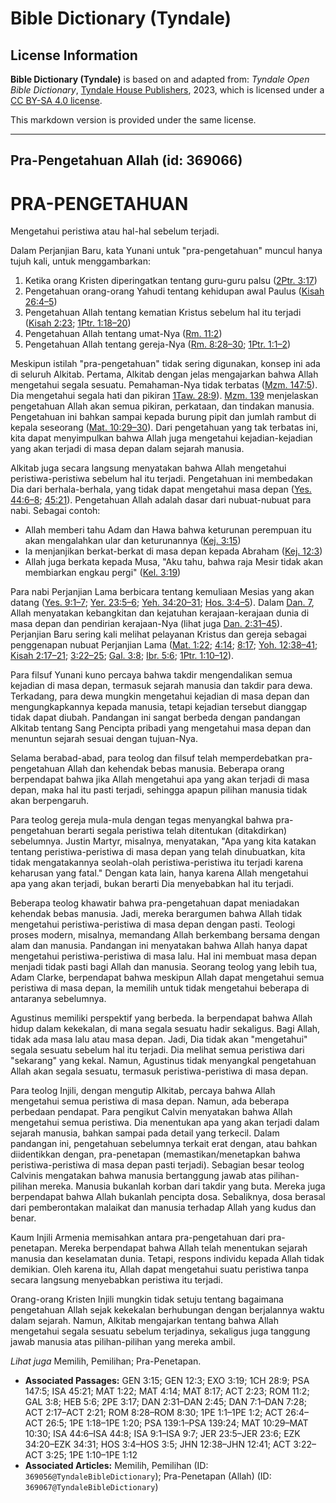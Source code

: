 # Bible Dictionary (Tyndale)

## License Information

**Bible Dictionary (Tyndale)** is based on and adapted from: _Tyndale Open Bible Dictionary_, [Tyndale House Publishers](https://tyndaleopenresources.com/), 2023, which is licensed under a [CC BY-SA 4.0 license](https://creativecommons.org/licenses/by-sa/4.0/legalcode.en).

This markdown version is provided under the same license.



--------------------------------

## Pra-Pengetahuan Allah (id: 369066)

PRA\-PENGETAHUAN
================

Mengetahui peristiwa atau hal\-hal sebelum terjadi.

Dalam Perjanjian Baru, kata Yunani untuk "pra\-pengetahuan" muncul hanya tujuh kali, untuk menggambarkan:

1. Ketika orang Kristen diperingatkan tentang guru\-guru palsu ([2Ptr. 3:17](https://ref.ly/2Pet3:17))
2. Pengetahuan orang\-orang Yahudi tentang kehidupan awal Paulus ([Kisah 26:4–5](https://ref.ly/Acts26:4-Acts26:5))
3. Pengetahuan Allah tentang kematian Kristus sebelum hal itu terjadi ([Kisah 2:23](https://ref.ly/Acts2:23); [1Ptr. 1:18–20](https://ref.ly/1Pet1:18-1Pet1:20))
4. Pengetahuan Allah tentang umat\-Nya ([Rm. 11:2](https://ref.ly/Rom11:2))
5. Pengetahuan Allah tentang gereja\-Nya ([Rm. 8:28–30](https://ref.ly/Rom8:28-Rom8:30); [1Ptr. 1:1–2](https://ref.ly/1Pet1:1-1Pet1:2))

Meskipun istilah "pra\-pengetahuan" tidak sering digunakan, konsep ini ada di seluruh Alkitab. Pertama, Alkitab dengan jelas mengajarkan bahwa Allah mengetahui segala sesuatu. Pemahaman\-Nya tidak terbatas ([Mzm. 147:5](https://ref.ly/Ps147:5)). Dia mengetahui segala hati dan pikiran [1Taw. 28:9](https://ref.ly/1Chr28:9)). [Mzm. 139](https://ref.ly/Ps139:1-Ps139:24) menjelaskan pengetahuan Allah akan semua pikiran, perkataan, dan tindakan manusia. Pengetahuan ini bahkan sampai kepada burung pipit dan jumlah rambut di kepala seseorang ([Mat. 10:29–30](https://ref.ly/Matt10:29-Matt10:30)). Dari pengetahuan yang tak terbatas ini, kita dapat menyimpulkan bahwa Allah juga mengetahui kejadian\-kejadian yang akan terjadi di masa depan dalam sejarah manusia.

Alkitab juga secara langsung menyatakan bahwa Allah mengetahui peristiwa\-peristiwa sebelum hal itu terjadi. Pengetahuan ini membedakan Dia dari berhala\-berhala, yang tidak dapat mengetahui masa depan ([Yes. 44:6–8](https://ref.ly/Isa44:6-Isa44:8); [45:21](https://ref.ly/Isa45:21)). Pengetahuan Allah adalah dasar dari nubuat\-nubuat para nabi. Sebagai contoh:

* Allah memberi tahu Adam dan Hawa bahwa keturunan perempuan itu akan mengalahkan ular dan keturunannya ([Kej. 3:15](https://ref.ly/Gen3:15))
* Ia menjanjikan berkat\-berkat di masa depan kepada Abraham ([Kej. 12:3](https://ref.ly/Gen12:3))
* Allah juga berkata kepada Musa, "Aku tahu, bahwa raja Mesir tidak akan membiarkan engkau pergi" ([Kel. 3:19](https://ref.ly/Exod3:19))

Para nabi Perjanjian Lama berbicara tentang kemuliaan Mesias yang akan datang ([Yes. 9:1–7](https://ref.ly/Isa9:1-Isa9:7); [Yer. 23:5–6](https://ref.ly/Jer23:5-Jer23:6); [Yeh. 34:20–31](https://ref.ly/Ezek34:20-Ezek34:31); [Hos. 3:4–5](https://ref.ly/Hos3:4-Hos3:5)). Dalam [Dan. 7](https://ref.ly/Dan7:1-Dan7:28), Allah menyatakan kebangkitan dan kejatuhan kerajaan\-kerajaan dunia di masa depan dan pendirian kerajaan\-Nya (lihat juga [Dan. 2:31–45](https://ref.ly/Dan2:31-Dan2:45)). Perjanjian Baru sering kali melihat pelayanan Kristus dan gereja sebagai penggenapan nubuat Perjanjian Lama ([Mat. 1:22](https://ref.ly/Matt1:22); [4:14](https://ref.ly/Matt4:14); [8:17](https://ref.ly/Matt8:17); [Yoh. 12:38–41](https://ref.ly/John12:38-John12:41); [Kisah 2:17–21](https://ref.ly/Acts2:17-Acts2:21); [3:22–25](https://ref.ly/Acts3:22-Acts3:25); [Gal. 3:8](https://ref.ly/Gal3:8); [Ibr. 5:6](https://ref.ly/Heb5:6); [1Ptr. 1:10–12](https://ref.ly/1Pet1:10-1Pet1:12)).

Para filsuf Yunani kuno percaya bahwa takdir mengendalikan semua kejadian di masa depan, termasuk sejarah manusia dan takdir para dewa. Terkadang, para dewa mungkin mengetahui kejadian di masa depan dan mengungkapkannya kepada manusia, tetapi kejadian tersebut dianggap tidak dapat diubah. Pandangan ini sangat berbeda dengan pandangan Alkitab tentang Sang Pencipta pribadi yang mengetahui masa depan dan menuntun sejarah sesuai dengan tujuan\-Nya.

Selama berabad\-abad, para teolog dan filsuf telah memperdebatkan pra\-pengetahuan Allah dan kehendak bebas manusia. Beberapa orang berpendapat bahwa jika Allah mengetahui apa yang akan terjadi di masa depan, maka hal itu pasti terjadi, sehingga apapun pilihan manusia tidak akan berpengaruh.

Para teolog gereja mula\-mula dengan tegas menyangkal bahwa pra\-pengetahuan berarti segala peristiwa telah ditentukan (ditakdirkan) sebelumnya. Justin Martyr, misalnya, menyatakan, "Apa yang kita katakan tentang peristiwa\-peristiwa di masa depan yang telah dinubuatkan, kita tidak mengatakannya seolah\-olah peristiwa\-peristiwa itu terjadi karena keharusan yang fatal." Dengan kata lain, hanya karena Allah mengetahui apa yang akan terjadi, bukan berarti Dia menyebabkan hal itu terjadi.

Beberapa teolog khawatir bahwa pra\-pengetahuan dapat meniadakan kehendak bebas manusia. Jadi, mereka berargumen bahwa Allah tidak mengetahui peristiwa\-peristiwa di masa depan dengan pasti. Teologi proses modern, misalnya, memandang Allah berkembang bersama dengan alam dan manusia. Pandangan ini menyatakan bahwa Allah hanya dapat mengetahui peristiwa\-peristiwa di masa lalu. Hal ini membuat masa depan menjadi tidak pasti bagi Allah dan manusia. Seorang teolog yang lebih tua, Adam Clarke, berpendapat bahwa meskipun Allah dapat mengetahui semua peristiwa di masa depan, Ia memilih untuk tidak mengetahui beberapa di antaranya sebelumnya.

Agustinus memiliki perspektif yang berbeda. Ia berpendapat bahwa Allah hidup dalam kekekalan, di mana segala sesuatu hadir sekaligus. Bagi Allah, tidak ada masa lalu atau masa depan. Jadi, Dia tidak akan "mengetahui" segala sesuatu sebelum hal itu terjadi. Dia melihat semua peristiwa dari "sekarang" yang kekal. Namun, Agustinus tidak menyangkal pengetahuan Allah akan segala sesuatu, termasuk peristiwa\-peristiwa di masa depan.

Para teolog Injili, dengan mengutip Alkitab, percaya bahwa Allah mengetahui semua peristiwa di masa depan. Namun, ada beberapa perbedaan pendapat. Para pengikut Calvin menyatakan bahwa Allah mengetahui semua peristiwa. Dia menentukan apa yang akan terjadi dalam sejarah manusia, bahkan sampai pada detail yang terkecil. Dalam pandangan ini, pengetahuan sebelumnya terkait erat dengan, atau bahkan diidentikkan dengan, pra\-penetapan (memastikan/menetapkan bahwa peristiwa\-peristiwa di masa depan pasti terjadi). Sebagian besar teolog Calvinis mengatakan bahwa manusia bertanggung jawab atas pilihan\-pilihan mereka. Manusia bukanlah korban dari takdir yang buta. Mereka juga berpendapat bahwa Allah bukanlah pencipta dosa. Sebaliknya, dosa berasal dari pemberontakan malaikat dan manusia terhadap Allah yang kudus dan benar.

Kaum Injili Armenia memisahkan antara pra\-pengetahuan dari pra\-penetapan. Mereka berpendapat bahwa Allah telah menentukan sejarah manusia dan keselamatan dunia. Tetapi, respons individu kepada Allah tidak demikian. Oleh karena itu, Allah dapat mengetahui suatu peristiwa tanpa secara langsung menyebabkan peristiwa itu terjadi.

Orang\-orang Kristen Injili mungkin tidak setuju tentang bagaimana pengetahuan Allah sejak kekekalan berhubungan dengan berjalannya waktu dalam sejarah. Namun, Alkitab mengajarkan tentang bahwa Allah mengetahui segala sesuatu sebelum terjadinya, sekaligus juga tanggung jawab manusia atas pilihan\-pilihan yang mereka ambil.

*Lihat juga* Memilih, Pemilihan; Pra\-Penetapan.

* **Associated Passages:** GEN 3:15; GEN 12:3; EXO 3:19; 1CH 28:9; PSA 147:5; ISA 45:21; MAT 1:22; MAT 4:14; MAT 8:17; ACT 2:23; ROM 11:2; GAL 3:8; HEB 5:6; 2PE 3:17; DAN 2:31–DAN 2:45; DAN 7:1–DAN 7:28; ACT 2:17–ACT 2:21; ROM 8:28–ROM 8:30; 1PE 1:1–1PE 1:2; ACT 26:4–ACT 26:5; 1PE 1:18–1PE 1:20; PSA 139:1–PSA 139:24; MAT 10:29–MAT 10:30; ISA 44:6–ISA 44:8; ISA 9:1–ISA 9:7; JER 23:5–JER 23:6; EZK 34:20–EZK 34:31; HOS 3:4–HOS 3:5; JHN 12:38–JHN 12:41; ACT 3:22–ACT 3:25; 1PE 1:10–1PE 1:12
* **Associated Articles:** Memilih, Pemilihan (ID: `369056@TyndaleBibleDictionary`); Pra-Penetapan (Allah) (ID: `369067@TyndaleBibleDictionary`)


